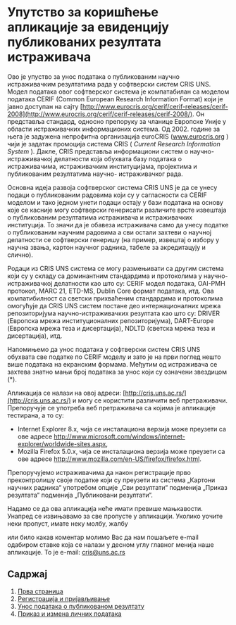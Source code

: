 # Упутство за коришћење апликације за евиденцију публикованих резултата истраживача

Ово je упуство за унос података о публикованим научно истраживачким резултатима рада у софтверски систем CRIS UNS. Модел података овог софтверског система је компатабилан са моделом података CERIF (Common European Research Information Format) који је јавно доступан на сајту [http://www.eurocris.org/cerif/cerif-releases/cerif-2008](http://www.eurocris.org/cerif/cerif-releases/cerif-2008/). Он представља стандард, односно препоруку за чланице Европске Уније у области истраживачких информационих система. Од 2002. године за њега је задужена непрофитна организација euroCRIS (www.eurocris.org ) чији је задатак промоција система CRIS ( _Current Research Information System_ ). Дакле, CRIS представља информациони систем о научно-истраживачкој делатности која обухвата базу података о истраживачима, истраживачким институцијама, пројектима и публикованим резултатима научно- истраживачког рада.

Основна идеја развоја софтверског система CRIS UNS је да се унесу подаци о публикованим радовима који су у сагласности са CERIF моделом и тако једном унети подаци остају у бази података на основу које се касније могу софтверски генерисати различите врсте извештаја о публикованим резултатима истраживача и истраживачких институција. То значи да је обавеза истраживача само да унесу податке о публикованим научним радовима а сви остали захтеви о научној делатности се софтверски генеришу (на пример, извештај о избору у научна звања, картон научног радника, табеле за акредитацују и слично).

Pодаци из CRIS UNS система се могу размењивати са другим система који су у складу са доминантним стандардима и протоколима у научно-истраживачкој делатности као што су: CERIF модел података, OAI-PMH протокол, MARC 21, ETD-MS, Dublin Core формат података, итд. Ова компатибилност са светски прихваћеним стандардима и протоколима омогућује да CRIS UNS систем постане део интернационалних мрежа репозиторијума научно-истраживачких резултата као што су: DRIVER (Европска мрежа институционалних репозиторијума), DART-Europe (Европска мрежа теза и дисертација), NDLTD (светска мрежа теза и дисертација), итд.

Напомињемо да унос података у софтверски систем CRIS UNS обухвата све податке по CERIF моделу и зато је на први поглед нешто више података на екранским формама. Међутим од истраживача се захтева знатно мањи број података за унос који су означени звездицом (*).

Апликација се налази на овој адреси: [http://cris.uns.ac.rs/](http://cris.uns.ac.rs/) и могу се користити различити веб претраживачи. Препоручује се употреба веб претраживача са којима је апликације тестирана, а то су:
- Internet Explorer 8.x, чија се инсталациона верзија може преузети са ове адресе http://www.microsoft.com/windows/internet-explorer/worldwide-sites.aspx, 
- Mozilla Firefox 5.0.x, чија се инсталациона верзија може преузети са ове адресе http://www.mozilla.com/en-US/firefox/firefox.html.

Препоручујемо истраживачима да након регистрације прво преконтролишу своје податке који су преузети из система „Картони научних радника“ употребом опције „Сви резултати“ подменија „Приказ резултата“ подменија „Публиковани резултати“.

Надамо се да ова апликација неће имати превише мањкавости. Унапред се извињавамо за све пропусте у апликацији. Уколико уочите неки пропуст, имате неку молбу, жалбу

или било какав коментар молимо Вас да нам пошаљете e-mail одабиром ставке која се налази у десном углу главног менија наше апликације. То је e-mail: cris@uns.ac.rs

## Садржај

1. [Прва страница](prvaStranica.md)
2. [Регистрација и пријављивање](registracijaIPrijavljivanje.md)
3. [Унос података о публикованом резултату](unosPodatakaOPublikovanomRezultatu.md)
4. [Приказ и измена личних података](prikazIIzmenaLicnihPodataka.md)


